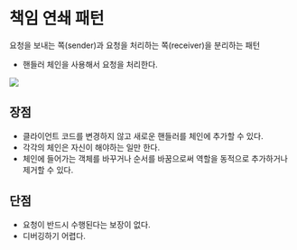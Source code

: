 # 책임 연쇄 패턴
요청을 보내는 쪽(sender)과 요청을 처리하는 쪽(receiver)을 분리하는 패턴

- 핸들러 체인을 사용해서 요청을 처리한다.

![](https://user-images.githubusercontent.com/63090006/193766229-8e577802-927d-4ff5-9ecb-dc784a53e3de.png)

## 장점
- 클라이언트 코드를 변경하지 않고 새로운 핸들러를 체인에 추가할 수 있다.
- 각각의 체인은 자신이 해야하는 일만 한다.
- 체인에 들어가는 객체를 바꾸거나 순서를 바꿈으로써 역할을 동적으로 추가하거나 제거할 수 있다.

## 단점
- 요청이 반드시 수행된다는 보장이 없다.
- 디버깅하기 어렵다.
